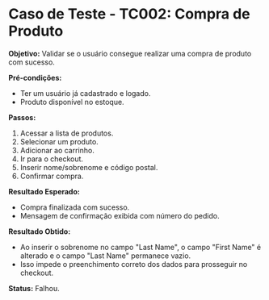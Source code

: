 # Caso de Teste - TC002: Compra de Produto

**Objetivo:** Validar se o usuário consegue realizar uma compra de produto com sucesso.

**Pré-condições:**
- Ter um usuário já cadastrado e logado.
- Produto disponível no estoque.

**Passos:**
1. Acessar a lista de produtos.
2. Selecionar um produto.
3. Adicionar ao carrinho.
4. Ir para o checkout.
5. Inserir nome/sobrenome e código postal.
6. Confirmar compra.

**Resultado Esperado:**
- Compra finalizada com sucesso.
- Mensagem de confirmação exibida com número do pedido.

**Resultado Obtido:**
- Ao inserir o sobrenome no campo "Last Name", o campo "First Name" é alterado e o campo "Last Name" permanece vazio.
- Isso impede o preenchimento correto dos dados para prosseguir no checkout.

**Status:** Falhou.